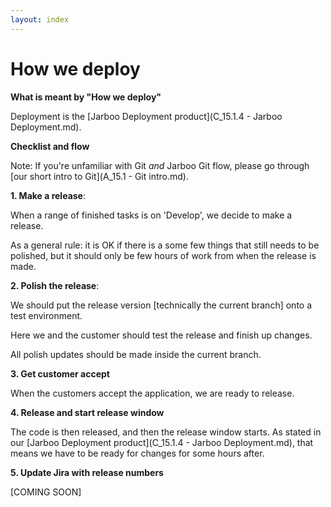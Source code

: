 ```yaml
---
layout: index
---
```



How we deploy
================================

**What is meant by "How we deploy"**

Deployment is the [Jarboo Deployment product](C_15.1.4 - Jarboo Deployment.md). 

**Checklist and flow**

Note: If you're unfamiliar with Git *and* Jarboo Git flow, please go through [our short intro to Git](A_15.1 - Git intro.md).

**1. Make a release**:

When a range of finished tasks is on 'Develop', we decide to make a release. 

As a general rule: it is OK if there is a some few things that still needs to be polished, but it should only be few hours of work from when the release is made.

**2. Polish the release**:

We should put the release version [technically the current branch] onto a test environment.

Here we and the customer should test the release and finish up changes.

All polish updates should be made inside the current branch.

**3. Get customer accept**

When the customers accept the application, we are ready to release.

**4. Release and start release window**

The code is then released, and then the release window starts. As stated in our [Jarboo Deployment product](C_15.1.4 - Jarboo Deployment.md), that means we have to be ready for changes for some hours after.

**5. Update Jira with release numbers**

[COMING SOON]
